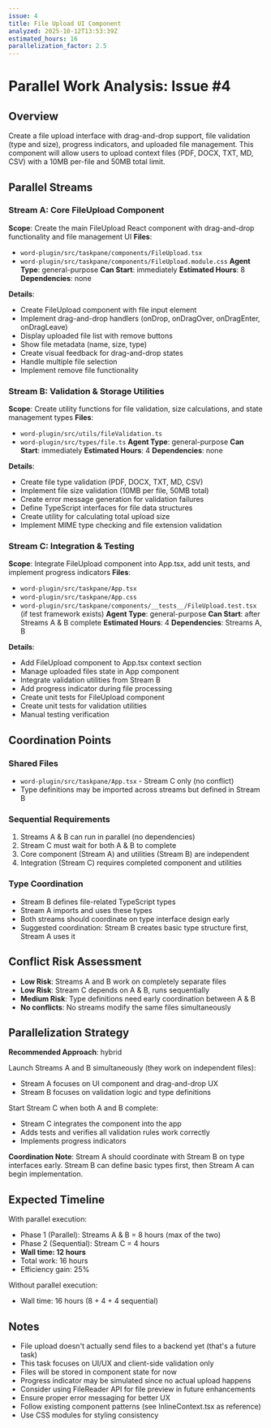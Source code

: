 ```yaml
---
issue: 4
title: File Upload UI Component
analyzed: 2025-10-12T13:53:39Z
estimated_hours: 16
parallelization_factor: 2.5
---
```


# Parallel Work Analysis: Issue #4

## Overview
Create a file upload interface with drag-and-drop support, file validation (type and size), progress indicators, and uploaded file management. This component will allow users to upload context files (PDF, DOCX, TXT, MD, CSV) with a 10MB per-file and 50MB total limit.

## Parallel Streams

### Stream A: Core FileUpload Component
**Scope**: Create the main FileUpload React component with drag-and-drop functionality and file management UI
**Files**:
- `word-plugin/src/taskpane/components/FileUpload.tsx`
- `word-plugin/src/taskpane/components/FileUpload.module.css`
**Agent Type**: general-purpose
**Can Start**: immediately
**Estimated Hours**: 8
**Dependencies**: none

**Details**:
- Create FileUpload component with file input element
- Implement drag-and-drop handlers (onDrop, onDragOver, onDragEnter, onDragLeave)
- Display uploaded file list with remove buttons
- Show file metadata (name, size, type)
- Create visual feedback for drag-and-drop states
- Handle multiple file selection
- Implement remove file functionality

### Stream B: Validation & Storage Utilities
**Scope**: Create utility functions for file validation, size calculations, and state management types
**Files**:
- `word-plugin/src/utils/fileValidation.ts`
- `word-plugin/src/types/file.ts`
**Agent Type**: general-purpose
**Can Start**: immediately
**Estimated Hours**: 4
**Dependencies**: none

**Details**:
- Create file type validation (PDF, DOCX, TXT, MD, CSV)
- Implement file size validation (10MB per file, 50MB total)
- Create error message generation for validation failures
- Define TypeScript interfaces for file data structures
- Create utility for calculating total upload size
- Implement MIME type checking and file extension validation

### Stream C: Integration & Testing
**Scope**: Integrate FileUpload component into App.tsx, add unit tests, and implement progress indicators
**Files**:
- `word-plugin/src/taskpane/App.tsx`
- `word-plugin/src/taskpane/App.css`
- `word-plugin/src/taskpane/components/__tests__/FileUpload.test.tsx` (if test framework exists)
**Agent Type**: general-purpose
**Can Start**: after Streams A & B complete
**Estimated Hours**: 4
**Dependencies**: Streams A, B

**Details**:
- Add FileUpload component to App.tsx context section
- Manage uploaded files state in App component
- Integrate validation utilities from Stream B
- Add progress indicator during file processing
- Create unit tests for FileUpload component
- Create unit tests for validation utilities
- Manual testing verification

## Coordination Points

### Shared Files
- `word-plugin/src/taskpane/App.tsx` - Stream C only (no conflict)
- Type definitions may be imported across streams but defined in Stream B

### Sequential Requirements
1. Streams A & B can run in parallel (no dependencies)
2. Stream C must wait for both A & B to complete
3. Core component (Stream A) and utilities (Stream B) are independent
4. Integration (Stream C) requires completed component and utilities

### Type Coordination
- Stream B defines file-related TypeScript types
- Stream A imports and uses these types
- Both streams should coordinate on type interface design early
- Suggested coordination: Stream B creates basic type structure first, Stream A uses it

## Conflict Risk Assessment
- **Low Risk**: Streams A and B work on completely separate files
- **Low Risk**: Stream C depends on A & B, runs sequentially
- **Medium Risk**: Type definitions need early coordination between A & B
- **No conflicts**: No streams modify the same files simultaneously

## Parallelization Strategy

**Recommended Approach**: hybrid

Launch Streams A and B simultaneously (they work on independent files):
- Stream A focuses on UI component and drag-and-drop UX
- Stream B focuses on validation logic and type definitions

Start Stream C when both A and B complete:
- Stream C integrates the component into the app
- Adds tests and verifies all validation rules work correctly
- Implements progress indicators

**Coordination Note**: Stream A should coordinate with Stream B on type interfaces early. Stream B can define basic types first, then Stream A can begin implementation.

## Expected Timeline

With parallel execution:
- Phase 1 (Parallel): Streams A & B = 8 hours (max of the two)
- Phase 2 (Sequential): Stream C = 4 hours
- **Wall time: 12 hours**
- Total work: 16 hours
- Efficiency gain: 25%

Without parallel execution:
- Wall time: 16 hours (8 + 4 + 4 sequential)

## Notes
- File upload doesn't actually send files to a backend yet (that's a future task)
- This task focuses on UI/UX and client-side validation only
- Files will be stored in component state for now
- Progress indicator may be simulated since no actual upload happens
- Consider using FileReader API for file preview in future enhancements
- Ensure proper error messaging for better UX
- Follow existing component patterns (see InlineContext.tsx as reference)
- Use CSS modules for styling consistency
